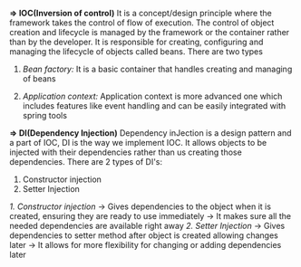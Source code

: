 **=>   IOC(Inversion of control)**
It is a concept/design principle where the framework takes the control of flow of execution.
The control of object creation and lifecycle is managed by the framework or the container rather than by the developer.
It is responsible for creating, configuring and managing the lifecycle of objects called beans.
There are two types
1. _Bean factory:_
It is a basic container that handles creating and managing of beans

2. _Application context:_
Application context is more advanced one which includes features like event handling and can be easily integrated with spring tools

**=>   DI(Dependency Injection)**
Dependency inJection is a design pattern and a part of IOC, DI is the way we implement IOC.
It allows objects to be injected with their dependencies rather than us creating those dependencies.
There are 2 types of DI's:
1. Constructor injection
2. Setter Injection
   
_1. Constructor injection_
   -> Gives dependencies to the object when it is created, ensuring they are ready to use immediately
   -> It makes sure all the needed dependencies are available right away
_2. Setter Injection_
   -> Gives dependencies to setter method after object is created allowing changes later
   -> It allows for more flexibility for changing or adding dependencies later

